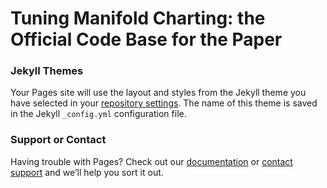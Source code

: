 # Tuning Manifold Charting: the Official Code Base for the Paper 

### Jekyll Themes

Your Pages site will use the layout and styles from the Jekyll theme you have selected in your [repository settings](https://github.com/Animadversio/Tuning-Manifold-Charting/settings/pages). The name of this theme is saved in the Jekyll `_config.yml` configuration file.

### Support or Contact

Having trouble with Pages? Check out our [documentation](https://docs.github.com/categories/github-pages-basics/) or [contact support](https://support.github.com/contact) and we’ll help you sort it out.
